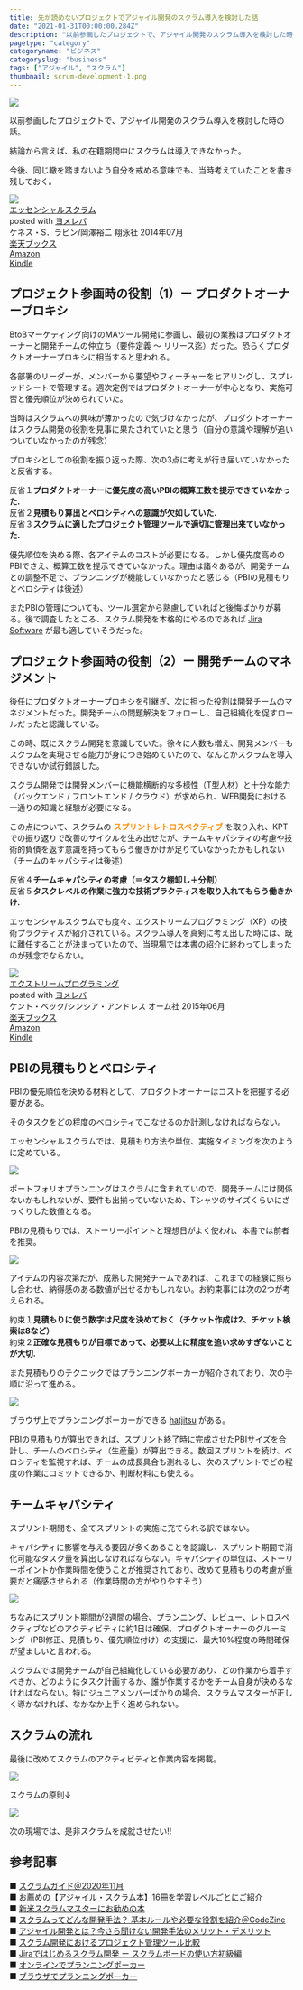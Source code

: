 ```yaml
---
title: 先が読めないプロジェクトでアジャイル開発のスクラム導入を検討した話
date: "2021-01-31T00:00:00.284Z"
description: "以前参画したプロジェクトで、アジャイル開発のスクラム導入を検討した時のメモ書き。結論から言えば、私の在籍期間中にスクラム開発を導入できなかった。今後、同じ轍は踏まないように自分を戒める意味でも、当時考えていたことを書き残しておく。"
pagetype: "category"
categoryname: "ビジネス"
categoryslug: "business"
tags: ["アジャイル", "スクラム"]
thumbnail: scrum-development-1.png
---
```


![](./scrum-development-1.png)

以前参画したプロジェクトで、アジャイル開発のスクラム導入を検討した時の話。

結論から言えば、私の在籍期間中にスクラムは導入できなかった。

今後、同じ轍を踏まないよう自分を戒める意味でも、当時考えていたことを書き残しておく。

<div class="cstmreba"><div class="booklink-box"><div class="booklink-image"><a href="https://hb.afl.rakuten.co.jp/hgc/146fe51c.1fd043a3.146fe51d.605dc196/yomereba_main_202101261646202916?pc=http%3A%2F%2Fbooks.rakuten.co.jp%2Frb%2F12842933%2F%3Fscid%3Daf_ich_link_urltxt%26m%3Dhttp%3A%2F%2Fm.rakuten.co.jp%2Fev%2Fbook%2F" target="_blank" ><img src="https://thumbnail.image.rakuten.co.jp/@0_mall/book/cabinet/0507/9784798130507.jpg?_ex=150x150" style="border: none;" /></a></div><div class="booklink-info"><div class="booklink-name"><a href="https://hb.afl.rakuten.co.jp/hgc/146fe51c.1fd043a3.146fe51d.605dc196/yomereba_main_202101261646202916?pc=http%3A%2F%2Fbooks.rakuten.co.jp%2Frb%2F12842933%2F%3Fscid%3Daf_ich_link_urltxt%26m%3Dhttp%3A%2F%2Fm.rakuten.co.jp%2Fev%2Fbook%2F" target="_blank" >エッセンシャルスクラム</a><div class="booklink-powered-date">posted with <a href="https://yomereba.com" rel="nofollow" target="_blank">ヨメレバ</a></div></div><div class="booklink-detail">ケネス・S．ラビン/岡澤裕二 翔泳社 2014年07月    </div><div class="booklink-link2"><div class="shoplinkrakuten"><a href="https://hb.afl.rakuten.co.jp/hgc/146fe51c.1fd043a3.146fe51d.605dc196/yomereba_main_202101261646202916?pc=http%3A%2F%2Fbooks.rakuten.co.jp%2Frb%2F12842933%2F%3Fscid%3Daf_ich_link_urltxt%26m%3Dhttp%3A%2F%2Fm.rakuten.co.jp%2Fev%2Fbook%2F" target="_blank" >楽天ブックス</a></div><div class="shoplinkamazon"><a href="https://www.amazon.co.jp/exec/obidos/asin/4798130508/kanon123-22/" target="_blank" >Amazon</a></div><div class="shoplinkkindle"><a href="https://www.amazon.co.jp/gp/search?keywords=%E3%82%A8%E3%83%83%E3%82%BB%E3%83%B3%E3%82%B7%E3%83%A3%E3%83%AB%E3%82%B9%E3%82%AF%E3%83%A9%E3%83%A0&__mk_ja_JP=%83J%83%5E%83J%83i&url=node%3D2275256051&tag=kanon123-22" target="_blank" >Kindle</a></div>                              	  	  	  	  	</div></div><div class="booklink-footer"></div></div></div>

## プロジェクト参画時の役割（1）ー プロダクトオーナープロキシ

BtoBマーケティング向けのMAツール開発に参画し、最初の業務はプロダクトオーナーと開発チームの仲立ち（要件定義 〜 リリース迄）だった。恐らくプロダクトオーナープロキシに相当すると思われる。

各部署のリーダーが、メンバーから要望やフィーチャーをヒアリングし、スプレッドシートで管理する。週次定例ではプロダクトオーナーが中心となり、実施可否と優先順位が決められていた。

当時はスクラムへの興味が薄かったので気づけなかったが、プロダクトオーナーはスクラム開発の役割を見事に果たされていたと思う（自分の意識や理解が追いついていなかったのが残念）

プロキシとしての役割を振り返った際、次の3点に考えが行き届いていなかったと反省する。

<span class="mark">反省１</span>**プロダクトオーナーに優先度の高いPBIの概算工数を提示できていなかった.**  
<span class="mark">反省２</span>**見積もり算出とベロシティへの意識が欠如していた.**  
<span class="mark">反省３</span>**スクラムに適したプロジェクト管理ツールで適切に管理出来ていなかった.**

優先順位を決める際、各アイテムのコストが必要になる。しかし優先度高めのPBIでさえ、概算工数を提示できていなかった。理由は諸々あるが、開発チームとの調整不足で、プランニングが機能していなかったと感じる（PBIの見積もりとベロシティは後述）

またPBIの管理についても、ツール選定から熟慮していればと後悔ばかりが募る。後で調査したところ、スクラム開発を本格的にやるのであれば [Jira Software](https://www.atlassian.com/ja/software/jira) が最も適していそうだった。

## プロジェクト参画時の役割（2）ー 開発チームのマネジメント

後任にプロダクトオーナープロキシを引継ぎ、次に担った役割は開発チームのマネジメントだった。開発チームの問題解決をフォローし、自己組織化を促すロールだったと認識している。

この時、既にスクラム開発を意識していた。徐々に人数も増え、開発メンバーもスクラムを実現させる能力が身につき始めていたので、なんとかスクラムを導入できないか試行錯誤した。

スクラム開発では開発メンバーに機能横断的な多様性（T型人材）と十分な能力（バックエンド / フロントエンド / クラウド）が求められ、WEB開発における一通りの知識と経験が必要になる。

この点について、スクラムの **<span style="color: #ff8c00;">スプリントレトロスペクティブ</span>** を取り入れ、KPTでの振り返りで改善のサイクルを生み出せたが、チームキャパシティの考慮や技術的負債を返す意識を持ってもらう働きかけが足りていなかったかもしれない（チームのキャパシティは後述）

<span class="mark">反省４</span>**チームキャパシティの考慮（＝タスク棚卸し＋分割）**  
<span class="mark">反省５</span>**タスクレベルの作業に強力な技術プラクティスを取り入れてもらう働きかけ.**  

エッセンシャルスクラムでも度々、エクストリームプログラミング（XP）の技術プラクティスが紹介されている。スクラム導入を真剣に考え出した時には、既に離任することが決まっていたので、当現場では本書の紹介に終わってしまったのが残念でならない。

<div class="cstmreba"><div class="booklink-box"><div class="booklink-image"><a href="https://hb.afl.rakuten.co.jp/hgc/146fe51c.1fd043a3.146fe51d.605dc196/yomereba_main_202101262208272133?pc=http%3A%2F%2Fbooks.rakuten.co.jp%2Frb%2F13292388%2F%3Fscid%3Daf_ich_link_urltxt%26m%3Dhttp%3A%2F%2Fm.rakuten.co.jp%2Fev%2Fbook%2F" target="_blank" ><img src="https://thumbnail.image.rakuten.co.jp/@0_mall/book/cabinet/7623/9784274217623.jpg?_ex=150x150" style="border: none;" /></a></div><div class="booklink-info"><div class="booklink-name"><a href="https://hb.afl.rakuten.co.jp/hgc/146fe51c.1fd043a3.146fe51d.605dc196/yomereba_main_202101262208272133?pc=http%3A%2F%2Fbooks.rakuten.co.jp%2Frb%2F13292388%2F%3Fscid%3Daf_ich_link_urltxt%26m%3Dhttp%3A%2F%2Fm.rakuten.co.jp%2Fev%2Fbook%2F" target="_blank" >エクストリームプログラミング</a><div class="booklink-powered-date">posted with <a href="https://yomereba.com" rel="nofollow" target="_blank">ヨメレバ</a></div></div><div class="booklink-detail">ケント・ベック/シンシア・アンドレス オーム社 2015年06月    </div><div class="booklink-link2"><div class="shoplinkrakuten"><a href="https://hb.afl.rakuten.co.jp/hgc/146fe51c.1fd043a3.146fe51d.605dc196/yomereba_main_202101262208272133?pc=http%3A%2F%2Fbooks.rakuten.co.jp%2Frb%2F13292388%2F%3Fscid%3Daf_ich_link_urltxt%26m%3Dhttp%3A%2F%2Fm.rakuten.co.jp%2Fev%2Fbook%2F" target="_blank" >楽天ブックス</a></div><div class="shoplinkamazon"><a href="https://www.amazon.co.jp/exec/obidos/asin/4274217620/kanon123-22/" target="_blank" >Amazon</a></div><div class="shoplinkkindle"><a href="https://www.amazon.co.jp/gp/search?keywords=%E3%82%A8%E3%82%AF%E3%82%B9%E3%83%88%E3%83%AA%E3%83%BC%E3%83%A0%E3%83%97%E3%83%AD%E3%82%B0%E3%83%A9%E3%83%9F%E3%83%B3%E3%82%B0&__mk_ja_JP=%83J%83%5E%83J%83i&url=node%3D2275256051&tag=kanon123-22" target="_blank" >Kindle</a></div>                              	  	  	  	  	</div></div><div class="booklink-footer"></div></div></div>

## PBIの見積もりとベロシティ

PBIの優先順位を決める材料として、プロダクトオーナーはコストを把握する必要がある。

そのタスクをどの程度のベロシティでこなせるのか計測しなければならない。

エッセンシャルスクラムでは、見積もり方法や単位、実施タイミングを次のように定めている。

![](./scrum-development-2.png)

ポートフォリオプランニングはスクラムに含まれていので、開発チームには関係ないかもしれないが、要件も出揃っていないため、Tシャツのサイズくらいにざっくりした数値となる。

PBIの見積もりでは、ストーリーポイントと理想日がよく使われ、本書では前者を推奨。

![](./scrum-development-3.png)

アイテムの内容次第だが、成熟した開発チームであれば、これまでの経験に照らし合わせ、納得感のある数値が出せるかもしれない。お約束事には次の2つが考えられる。

<span class="mark">約束１</span>**見積もりに使う数字は尺度を決めておく（チケット作成は2、チケット検索は8など）**  
<span class="mark">約束２</span>**正確な見積もりが目標であって、必要以上に精度を追い求めすぎないことが大切.**  

また見積もりのテクニックではプランニングポーカーが紹介されており、次の手順に沿って進める。

![](./scrum-development-4.png)

ブラウザ上でプランニングポーカーができる [hatjitsu](https://hatjitsu.toolforge.org/) がある。

PBIの見積もりが算出できれば、スプリント終了時に完成させたPBIサイズを合計し、チームのベロシティ（生産量）が算出できる。数回スプリントを続け、ベロシティを監視すれば、チームの成長具合も測れるし、次のスプリントでどの程度の作業にコミットできるか、判断材料にも使える。

## チームキャパシティ

スプリント期間を、全てスプリントの実施に充てられる訳ではない。

キャパシティに影響を与える要因が多くあることを認識し、スプリント期間で消化可能なタスク量を算出しなければならない。キャパシティの単位は、ストーリーポイントか作業時間を使うことが推奨されており、改めて見積もりの考慮が重要だと痛感させられる（作業時間の方がやりやすそう）

![](./scrum-development-5.png)

ちなみにスプリント期間が2週間の場合、プランニング、レビュー、レトロスペクティブなどのアクティビティに約1日は確保、プロダクトオーナーのグルーミング（PBI修正、見積もり、優先順位付け）の支援に、最大10%程度の時間確保が望ましいと言われる。

スクラムでは開発チームが自己組織化している必要があり、どの作業から着手すべきか、どのようにタスク計画するか、誰が作業するかをチーム自身が決めるなければならない。特にジュニアメンバーばかりの場合、スクラムマスターが正しく導かなければ、なかなか上手く進められない。

## スクラムの流れ

最後に改めてスクラムのアクティビティと作業内容を掲載。

![](./scrum-development-6.png)

スクラムの原則↓

![](./scrum-development-7.png)

次の現場では、是非スクラムを成就させたい!!

## 参考記事
■ [スクラムガイド＠2020年11月](https://scrumguides.org/docs/scrumguide/v2020/2020-Scrum-Guide-Japanese.pdf)  
■ [お薦めの【アジャイル・スクラム本】16冊を学習レベルごとにご紹介](http://stay-foolish.com/20180611_agilebook)  
■ [新米スクラムマスターにお勧めの本](https://yattom.hatenablog.com/entry/20170409/p1)  
■ [スクラムってどんな開発手法？ 基本ルールや必要な役割を紹介＠CodeZine](https://codezine.jp/article/detail/12296)  
■ [アジャイル開発とは？今さら聞けない開発手法のメリット・デメリット](https://hnavi.co.jp/knowledge/blog/agile_software_development/)  
■ [スクラム開発におけるプロジェクト管理ツール比較](https://qiita.com/okamok/items/ab3eafe562a26a0d520a)  
■ [Jiraではじめるスクラム開発 ー スクラムボードの使い方初級編](https://qiita.com/navitime_tech/items/602e60c41c036d8eae97)  
■ [オンラインでプランニングポーカー](https://ezworks.org/2020/05/14/online-planningpoker/)  
■ [ブラウザでプランニングポーカー](https://mamimumemoomoo.hateblo.jp/entry/2017/04/16/230913)  